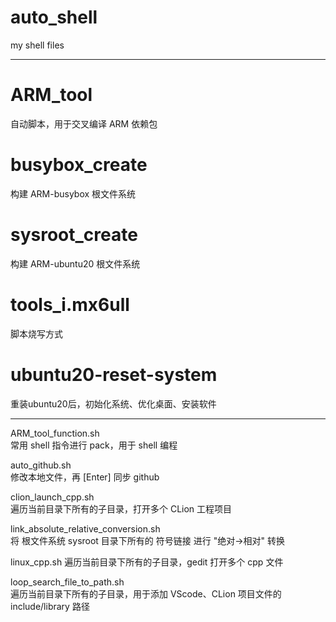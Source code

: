# auto_shell
my shell files

-----------------------------------------

# ARM_tool
自动脚本，用于交叉编译 ARM 依赖包

# busybox_create
构建 ARM-busybox 根文件系统

# sysroot_create
构建 ARM-ubuntu20 根文件系统

# tools_i.mx6ull
脚本烧写方式

# ubuntu20-reset-system
重装ubuntu20后，初始化系统、优化桌面、安装软件

-----------------------------------------

ARM_tool_function.sh    
常用 shell 指令进行 pack，用于 shell 编程

auto_github.sh    
修改本地文件，再 [Enter] 同步 github

clion_launch_cpp.sh                         
遍历当前目录下所有的子目录，打开多个 CLion 工程项目

link_absolute_relative_conversion.sh    
将 根文件系统 sysroot 目录下所有的 符号链接 进行 "绝对->相对" 转换

linux_cpp.sh
遍历当前目录下所有的子目录，gedit 打开多个 cpp 文件

loop_search_file_to_path.sh   
遍历当前目录下所有的子目录，用于添加 VScode、CLion 项目文件的 include/library 路径  
